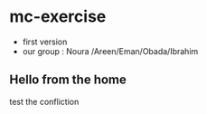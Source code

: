 # mc-exercise
* first version 
* our group : Noura /Areen/Eman/Obada/Ibrahim 
## Hello from the home

test the confliction
